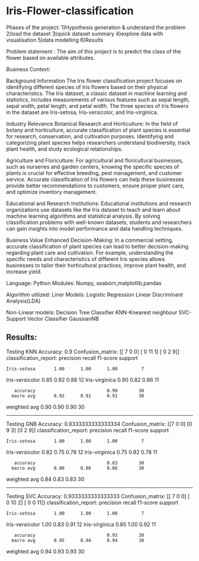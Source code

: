 # Iris-Flower-classification

Phases of the project:
1)Hypothesis generation & understand the problem
2)load the dataset
3)quick dataset summary
4)explore data with visualisation
5)data modelling
6)Results

Problem statement : The aim of this project is to predict the class of the flower based on available attributes.

Business Context:

Background Information
The Iris flower classification project focuses on identifying different species of Iris flowers based on their physical characteristics. The Iris dataset, a classic dataset in machine learning and statistics, includes measurements of various features such as sepal length, sepal width, petal length, and petal width. The three species of Iris flowers in the dataset are Iris-setosa, Iris-versicolor, and Iris-virginica.

Industry Relevance
Botanical Research and Horticulture:
In the field of botany and horticulture, accurate classification of plant species is essential for research, conservation, and cultivation purposes. Identifying and categorizing plant species helps researchers understand biodiversity, track plant health, and study ecological relationships.

Agriculture and Floriculture:
For agricultural and floricultural businesses, such as nurseries and garden centers, knowing the specific species of plants is crucial for effective breeding, pest management, and customer service. Accurate classification of Iris flowers can help these businesses provide better recommendations to customers, ensure proper plant care, and optimize inventory management.

Educational and Research Institutions:
Educational institutions and research organizations use datasets like the Iris dataset to teach and learn about machine learning algorithms and statistical analysis. By solving classification problems with well-known datasets, students and researchers can gain insights into model performance and data handling techniques.

Business Value
Enhanced Decision-Making:
In a commercial setting, accurate classification of plant species can lead to better decision-making regarding plant care and cultivation. For example, understanding the specific needs and characteristics of different Iris species allows businesses to tailor their horticultural practices, improve plant health, and increase yield.


Language: Python
Modules: Numpy, seaborn,matplotlib,pandas

Algorithm utilized:
Liner Models:
Logistic Regression
Linear Discriminant Analysis(LDA)

Non-Linear models:
Decision Tree Classifier
KNN-Knearest neighbour
SVC-Support Vector Classifier
GaussianNB


Results:
----------
Testing KNN
Accuracy: 0.9
Confusion_matrix: [[ 7  0  0]
 [ 0 11  1]
 [ 0  2  9]]
classification_report:                  precision    recall  f1-score   support

    Iris-setosa       1.00      1.00      1.00         7
Iris-versicolor       0.85      0.92      0.88        12
 Iris-virginica       0.90      0.82      0.86        11

       accuracy                           0.90        30
      macro avg       0.92      0.91      0.91        30
   weighted avg       0.90      0.90      0.90        30

----------
Testing GNB
Accuracy: 0.8333333333333334
Confusion_matrix: [[7 0 0]
 [0 9 3]
 [0 2 9]]
classification_report:                  precision    recall  f1-score   support

    Iris-setosa       1.00      1.00      1.00         7
Iris-versicolor       0.82      0.75      0.78        12
 Iris-virginica       0.75      0.82      0.78        11

       accuracy                           0.83        30
      macro avg       0.86      0.86      0.86        30
   weighted avg       0.84      0.83      0.83        30

----------
Testing SVC
Accuracy: 0.9333333333333333
Confusion_matrix: [[ 7  0  0]
 [ 0 10  2]
 [ 0  0 11]]
classification_report:                  precision    recall  f1-score   support

    Iris-setosa       1.00      1.00      1.00         7
Iris-versicolor       1.00      0.83      0.91        12
 Iris-virginica       0.85      1.00      0.92        11

       accuracy                           0.93        30
      macro avg       0.95      0.94      0.94        30
   weighted avg       0.94      0.93      0.93        30

